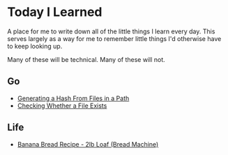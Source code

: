 # Today I Learned

A place for me to write down all of the little things I learn every day. This serves largely as a way for me to remember little things I'd otherwise have to keep looking up.

Many of these will be technical. Many of these will not.

## Go

* [Generating a Hash From Files in a Path](go/generating-hash-of-a-path.md)
* [Checking Whether a File Exists](go/check-whether-a-file-exists.md)

## Life

* [Banana Bread Recipe - 2lb Loaf (Bread Machine)](life/banana-bread.md)
